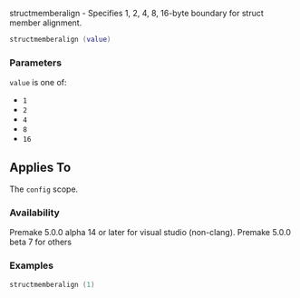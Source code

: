 structmemberalign - Specifies 1, 2, 4, 8, 16-byte boundary for struct member alignment.

```lua
structmemberalign (value)
```

### Parameters ###

`value` is one of:

* `1`
* `2`
* `4`
* `8`
* `16`

## Applies To ###

The `config` scope.

### Availability ###

Premake 5.0.0 alpha 14 or later for visual studio (non-clang).
Premake 5.0.0 beta 7 for others

### Examples ###

```lua
structmemberalign (1)
```

